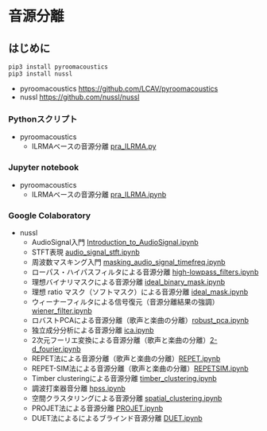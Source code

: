 # 音源分離
## はじめに
```
pip3 install pyroomacoustics
pip3 install nussl
```

- pyroomacoustics https://github.com/LCAV/pyroomacoustics
- nussl https://github.com/nussl/nussl

### Pythonスクリプト
- pyroomacoustics
  - ILRMAベースの音源分離 [pra_ILRMA.py](https://nbviewer.jupyter.org/github/tam17aki/speech_process_exercise/blob/master/AudioSourceSeparation/pra_ILRMA.py)

### Jupyter notebook
- pyroomacoustics
  - ILRMAベースの音源分離 [pra_ILRMA.ipynb](https://nbviewer.jupyter.org/github/tam17aki/speech_process_exercise/blob/master/AudioSourceSeparation/pra_ILRMA.ipynb)


### Google Colaboratory
- nussl
  - AudioSignal入門 [Introduction_to_AudioSignal.ipynb](https://colab.research.google.com/drive/1ntYryCmSam1El-WWIWRzYS8a9f8Fa8d5?usp=sharing)
  - STFT表現 [audio_signal_stft.ipynb](https://colab.research.google.com/drive/1ALGz70yCLTn1y6njR4D9DCr5qNIku_la?usp=sharing)
  - 周波数マスキング入門 [masking_audio_signal_timefreq.ipynb](https://colab.research.google.com/drive/1qPyDcUAOwsfDZ_X1x_yn1Zqb2Ef52QUr?usp=sharing)
  - ローパス・ハイパスフィルタによる音源分離 [high-lowpass_filters.ipynb](https://colab.research.google.com/drive/1tTqqcBgWFK0wGQeZZjJXUGE9_4ja2GM2?usp=sharing)
  - 理想バイナリマスクによる音源分離 [ideal_binary_mask.ipynb](https://colab.research.google.com/drive/1sxQu62bunrIcjslTl01HGmwyPdjTM4i4?usp=sharing)
  - 理想 ratio マスク（ソフトマスク）による音源分離 [ideal_mask.ipynb](https://colab.research.google.com/drive/1XYMJqc6X_9vKptt5irrGTi-deLoMGwF8?usp=sharing)
  - ウィーナーフィルタによる信号復元（音源分離結果の強調） [wiener_filter.ipynb](https://colab.research.google.com/drive/1f6fbPZNAG8iO2bgZFyFOlAGPiwx7CTr9?usp=sharing)
  - ロバストPCAによる音源分離（歌声と楽曲の分離）[robust_pca.ipynb](https://colab.research.google.com/drive/1S34MIYs-_OCKEt7YULR2MfJpJ_TaOUVx?usp=sharing)
  - 独立成分分析による音源分離 [ica.ipynb](https://colab.research.google.com/drive/1q3Pk5EXMS3GXO0kRkms5mxIzbfw0o3dQ?usp=sharing)
  - 2次元フーリエ変換による音源分離（歌声と楽曲の分離）[2-d_fourier.ipynb](https://colab.research.google.com/drive/1G6c8SLP6bpnu_3f_AaAk2nK4FgzoSbC8?usp=sharing)
  - REPET法による音源分離（歌声と楽曲の分離）[REPET.ipynb](https://colab.research.google.com/drive/1H4IcYHJSD2F9XBjrCNoGtrMjmrg7Up9W?usp=sharing)
  - REPET-SIM法による音源分離（歌声と楽曲の分離）[REPETSIM.ipynb](https://colab.research.google.com/drive/12X9Pvv94vcDIQlv1pUYNqt_HsJCVhiWw?usp=sharing)
  - Timber clusteringによる音源分離 [timber_clustering.ipynb](https://colab.research.google.com/drive/1f8sFW6TJaCvyi7YL9tvg-TgTUnBi2Bu_?usp=sharing)
  - 調波打楽器音分離 [hpss.ipynb](https://colab.research.google.com/drive/1UKrPpfTMSmDxEOcX5xiqxUXn-ElvD-vB?usp=sharing)
  - 空間クラスタリングによる音源分離 [spatial_clustering.ipynb](https://colab.research.google.com/drive/1gYfOZqvtoGL0W00XA-f6Ro16qNev79Dt?usp=sharing)
  - PROJET法による音源分離 [PROJET.ipynb](https://colab.research.google.com/drive/15gs2AFfh3Pj60r_Vn21O8-MmXBXL_07x?usp=sharing)
  - DUET法によるによるブラインド音源分離 [DUET.ipynb](https://colab.research.google.com/drive/15BEzg7TWd4yoiTN5nx-5Xh82Mysczkfh?usp=sharing)
